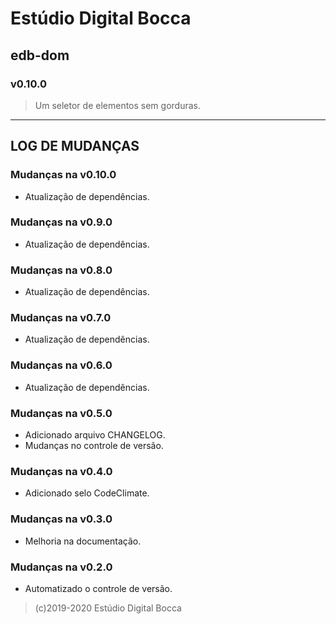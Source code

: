 # Estúdio Digital Bocca

## edb-dom

### v0.10.0

> Um seletor de elementos sem gorduras.

---

## LOG DE MUDANÇAS

### Mudanças na v0.10.0

- Atualização de dependências.

### Mudanças na v0.9.0

- Atualização de dependências.

### Mudanças na v0.8.0

- Atualização de dependências.

### Mudanças na v0.7.0

- Atualização de dependências.

### Mudanças na v0.6.0

- Atualização de dependências.

### Mudanças na v0.5.0

- Adicionado arquivo CHANGELOG.
- Mudanças no controle de versão.

### Mudanças na v0.4.0

- Adicionado selo CodeClimate.

### Mudanças na v0.3.0

- Melhoria na documentação.

### Mudanças na v0.2.0

- Automatizado o controle de versão.

> (c)2019-2020 Estúdio Digital Bocca
